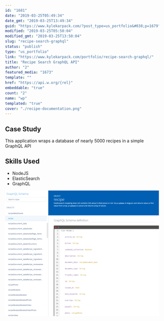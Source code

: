 ```yaml
---
id: "1681"
date: "2019-03-25T05:49:34"
date_gmt: "2019-03-25T13:49:34"
guid: "https://www.kylekarpack.com/?post_type=us_portfolio&#038;p=1679"
modified: "2019-03-25T05:50:04"
modified_gmt: "2019-03-25T13:50:04"
slug: "recipe-search-graphql"
status: "publish"
type: "us_portfolio"
link: "https://www.kylekarpack.com/portfolio/recipe-search-graphql/"
title: "Recipe Search GraphQL API"
author: "2"
featured_media: "1673"
template: ""
href: "https://api.w.org/{rel}"
embeddable: "true"
count: "2"
name: "wp"
templated: "true"
cover: "./recipe-documentation.png"
---
```

## Case Study

This application wraps a database of nearly 5000 recipes in a simple GraphQL API

## Skills Used

- NodeJS
- ElasticSearch
- GraphQL

![](./recipe-documentation.png)